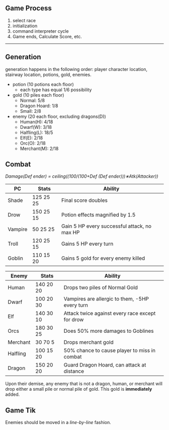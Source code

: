 ## Game Process
1. select race
2. initialization
3. command interpreter cycle
4. Game ends, Calculate Score, etc.

* * *

## Generation
generation happens in the following order: player character location, stairway location, potions, gold, enemies.
- potion (10 potions each floor)
	- each type has equal 1/6 possibility
- gold (10 piles each floor)
	- Normal: 5/8
	- Dragon Hoard: 1/8
	- Small: 2/8
- enemy (20 each floor, excluding dragons(D))
	- Human(H): 4/18
	- Dwarf(W): 3/18
	- Halfling(L): 18/5
	- Elf(E): 2/18
	- Orc(O): 2/18
	- Merchant(M): 2/18

## Combat
*Damage(Def ender) = ceiling((100/(100+Def (Def ender)))∗Atk(Attacker))*

| PC    | Stats    | Ability									|
|-------|----------|--------------------------------------------|
|Shade  |125 25 25 |Final score doubles  						|
|Drow   |150 25 15 |Potion effects magnified by 1.5				|
|Vampire|50 25 25  |Gain 5 HP every successful attack, no max HP|
|Troll  |120 25 15 |Gains 5 HP every turn						|
|Goblin |110 15 20 |Gains 5 gold for every enemy killed			|

| Enemy  | Stats    | Ability									    |
|--------|----------|---------------------------------------------- |
|Human   |140 20 20 |Drops two piles of Normal Gold				    |
|Dwarf   |100 20 30 |Vampires are allergic to them, -5HP every turn |
|Elf     |140 30 10 |Attack twice against every race except for drow|
|Orcs    |180 30 25 |Does 50% more damages to Goblines              |
|Merchant|30 70 5   |Drops merchant gold                            |
|Halfling|100 15 20 |50% chance to cause player to miss in combat   |
|Dragon  |150 20 20 |Guard Dragon Hoard, can attack at distance     | 

Upon their demise, any enemy that is not a dragon, human, or merchant will drop either a small pile or normal pile of gold. This gold is **immediately** added.

## Game Tik

Enemies should be moved in a *line-by-line* fashion.


